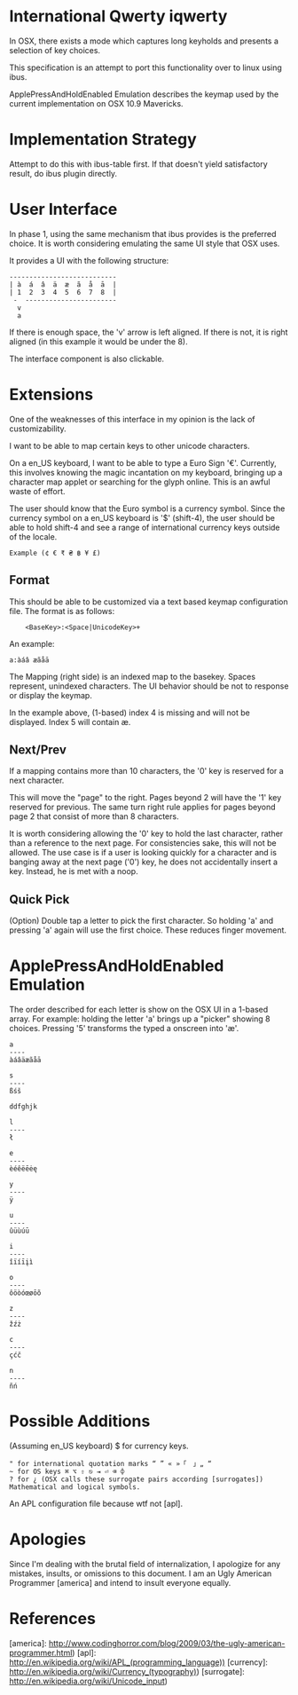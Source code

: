 International Qwerty iqwerty
=============================
In OSX, there exists a mode which captures long keyholds and 
presents a selection of key choices.

This specification is an attempt to port this functionality 
over to linux using ibus.

ApplePressAndHoldEnabled Emulation describes the keymap used by the 
current implementation on OSX 10.9 Mavericks.


Implementation Strategy
=========================
Attempt to do this with ibus-table first.
If that doesn't yield satisfactory result, do ibus plugin directly.



User Interface 
====================
In phase 1, using the same mechanism that ibus provides is the preferred choice.
It is worth considering emulating the same UI style that OSX uses.

It provides a UI with the following structure:
```
---------------------------
| à  á  â  ä  æ  ã  å  ā  | 
| 1  2  3  4  5  6  7  8  |
 -  -----------------------
  v
  a
 ```
 If there is enough space, the 'v' arrow is left aligned.
 If there is not, it is right aligned (in this example it would be under the 8).

 The interface component is also clickable.

Extensions
==================
One of the weaknesses of this interface in my opinion is the lack of 
customizability.

I want to be able to map certain keys to other unicode characters.

On a en_US keyboard, I want to be able to type a Euro Sign '€'.
Currently, this involves knowing the magic incantation on my keyboard,
bringing up a character map applet or searching for the glyph online.
This is an awful waste of effort. 

The user should know that the Euro symbol is a currency symbol.
Since the currency symbol on a en_US keyboard is '$' (shift-4), 
the user should be able to hold shift-4 and see a range of international 
currency keys outside of the locale.
```
Example (¢ € ₹ ₴ ฿ ¥ £)
```

Format
-----------
This should be able to be customized via a text based keymap configuration file.
The format is as follows:
```
    <BaseKey>:<Space|UnicodeKey>+
```
An example:
```
a:àáâ æãåā
```
The Mapping (right side) is an indexed map to the basekey.
Spaces represent, unindexed characters.
The UI behavior should be not to response or display the keymap.

In the example above, (1-based) index 4 is missing and will not be displayed.
Index 5 will contain æ.


Next/Prev
------------
If a mapping contains more than 10 characters, 
the '0' key is reserved for a next character.

This will move the "page" to the right.
Pages beyond 2 will have the '1' key reserved for previous.
The same turn right rule applies for pages beyond page 2 that consist of more 
than 8 characters.

It is worth considering allowing the '0' key to hold the last character,
rather than a reference to the next page.
For consistencies sake, this will not be allowed. 
The use case is if a user is looking quickly for a character and is banging 
away at the next page ('0') key, he does not accidentally insert a key.
Instead, he is met with a noop.


Quick Pick
-----------
(Option)
Double tap a letter to pick the first character.
So holding 'a' and pressing 'a' again will use the first choice.
These reduces finger movement.


ApplePressAndHoldEnabled Emulation
=====================================
The order described for each letter is show on the OSX UI in a 1-based array.
For example: holding the letter 'a' brings up a "picker" showing 8 choices. 
Pressing '5' transforms the typed a onscreen into 'æ'.
```
a
----
àáâäæãåā

s
----
ßśš

ddfghjk

l
----
ł

e
----
èéêëēėę

y
----
ÿ

u
----
ûüùúū

i
----
îïíīįì

o
----
ôöòóœøōõ

z
----
žźż

c
----
çćč

n
----
ñń
```


Possible Additions
======================
(Assuming en_US keyboard)
$ for currency keys.
```
" for international quotation marks “ ” « »「　」„ “
~ for OS keys ⌘ ⌥ ⇧ ⎋ ⇥ ⏎ ⌫ ⌽
? for ¿ (OSX calls these surrogate pairs according [surrogates])
Mathematical and logical symbols.
```

An APL configuration file because wtf not [apl].


Apologies
===========
Since I'm dealing with the brutal field of internalization, I apologize
for any mistakes, insults, or omissions to this document.
I am an Ugly American Programmer [america] and intend to insult 
everyone equally.  


References
=============
[america]: http://www.codinghorror.com/blog/2009/03/the-ugly-american-programmer.html)
[apl]: http://en.wikipedia.org/wiki/APL_(programming_language))
[currency]: http://en.wikipedia.org/wiki/Currency_(typography))
[surrogate]: http://en.wikipedia.org/wiki/Unicode_input)

